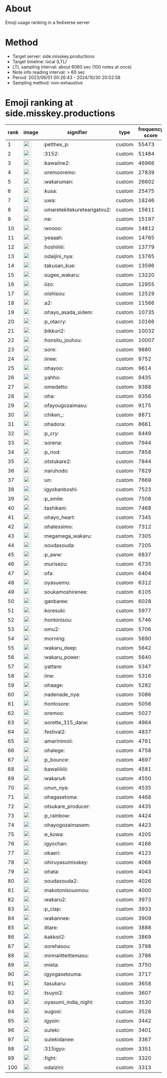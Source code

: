 # About
Emoji usage ranking in a fediverse server

# Method
- Target server: side.misskey.productions
- Target timeline: local (LTL)
- LTL sampling interval: about 6060 sec (100 notes at once)
- Note info reading interval: > 60 sec
- Period: 2023/06/01 00:26:43 - 2024/10/30 20:02:58 
- Sampling method: non-exhaustive

# Emoji ranking at side.misskey.productions

|rank|image|signifier|type|frequency score|
|----|----|----|----|----|
|1|<img height="24" src="https://side.misskey.productions/emoji/petthex_p.webp">|:petthex_p:|custom|55473|
|2|<img height="24" src="https://side.misskey.productions/emoji/3152.webp">|:3152:|custom|51484|
|3|<img height="24" src="https://side.misskey.productions/emoji/kawaiine2.webp">|:kawaiine2:|custom|46966|
|4|<img height="24" src="https://side.misskey.productions/emoji/oremooremo.webp">|:oremooremo:|custom|27839|
|5|<img height="24" src="https://side.misskey.productions/emoji/wakaruman.webp">|:wakaruman:|custom|26602|
|6|<img height="24" src="https://side.misskey.productions/emoji/kusa.webp">|:kusa:|custom|25475|
|7|<img height="24" src="https://side.misskey.productions/emoji/uwa.webp">|:uwa:|custom|18246|
|8|<img height="24" src="https://side.misskey.productions/emoji/umaretekitekuretearigatou2.webp">|:umaretekitekuretearigatou2:|custom|15611|
|9|<img height="24" src="https://side.misskey.productions/emoji/ne.webp">|:ne:|custom|15197|
|10|<img height="24" src="https://side.misskey.productions/emoji/woooo.webp">|:woooo:|custom|14812|
|11|<img height="24" src="https://side.misskey.productions/emoji/yeaaah.webp">|:yeaaah:|custom|14765|
|12|<img height="24" src="https://side.misskey.productions/emoji/hoshiiiiii.webp">|:hoshiiiiii:|custom|13779|
|13|<img height="24" src="https://side.misskey.productions/emoji/odaijini_nya.webp">|:odaijini_nya:|custom|13765|
|14|<img height="24" src="https://side.misskey.productions/emoji/takusan_kue.webp">|:takusan_kue:|custom|13596|
|15|<img height="24" src="https://side.misskey.productions/emoji/sugee_wakaru.webp">|:sugee_wakaru:|custom|13220|
|16|<img height="24" src="https://side.misskey.productions/emoji/iizo.webp">|:iizo:|custom|12955|
|17|<img height="24" src="https://side.misskey.productions/emoji/oishisou.webp">|:oishisou:|custom|12529|
|18|<img height="24" src="https://side.misskey.productions/emoji/a2.webp">|:a2:|custom|11566|
|19|<img height="24" src="https://side.misskey.productions/emoji/ohayo_asada_sidem.webp">|:ohayo_asada_sidem:|custom|10735|
|20|<img height="24" src="https://side.misskey.productions/emoji/p_otacry.webp">|:p_otacry:|custom|10166|
|21|<img height="24" src="https://side.misskey.productions/emoji/bikkuri2.webp">|:bikkuri2:|custom|10032|
|22|<img height="24" src="https://side.misskey.productions/emoji/honsitu_jouhou.webp">|:honsitu_jouhou:|custom|10007|
|23|<img height="24" src="https://side.misskey.productions/emoji/sore.webp">|:sore:|custom|9880|
|24|<img height="24" src="https://side.misskey.productions/emoji/iinee.webp">|:iinee:|custom|9752|
|25|<img height="24" src="https://side.misskey.productions/emoji/ohayoo.webp">|:ohayoo:|custom|9614|
|26|<img height="24" src="https://side.misskey.productions/emoji/yahho.webp">|:yahho:|custom|9435|
|27|<img height="24" src="https://side.misskey.productions/emoji/omedetto.webp">|:omedetto:|custom|9388|
|28|<img height="24" src="https://side.misskey.productions/emoji/oha.webp">|:oha:|custom|9356|
|29|<img height="24" src="https://side.misskey.productions/emoji/ofayougozaimasu.webp">|:ofayougozaimasu:|custom|9175|
|30|<img height="24" src="https://side.misskey.productions/emoji/chiken_.webp">|:chiken_:|custom|8871|
|31|<img height="24" src="https://side.misskey.productions/emoji/ohadora.webp">|:ohadora:|custom|8661|
|32|<img height="24" src="https://side.misskey.productions/emoji/p_cry.webp">|:p_cry:|custom|8449|
|33|<img height="24" src="https://side.misskey.productions/emoji/sorena.webp">|:sorena:|custom|7944|
|34|<img height="24" src="https://side.misskey.productions/emoji/p_nod.webp">|:p_nod:|custom|7858|
|35|<img height="24" src="https://side.misskey.productions/emoji/otstukare2.webp">|:otstukare2:|custom|7844|
|36|<img height="24" src="https://side.misskey.productions/emoji/naruhodo.webp">|:naruhodo:|custom|7829|
|37|<img height="24" src="https://side.misskey.productions/emoji/un.webp">|:un:|custom|7669|
|38|<img height="24" src="https://side.misskey.productions/emoji/igyobanboshi.webp">|:igyobanboshi:|custom|7523|
|39|<img height="24" src="https://side.misskey.productions/emoji/p_smile.webp">|:p_smile:|custom|7508|
|40|<img height="24" src="https://side.misskey.productions/emoji/tashikani.webp">|:tashikani:|custom|7468|
|41|<img height="24" src="https://side.misskey.productions/emoji/ohayo_heart.webp">|:ohayo_heart:|custom|7345|
|42|<img height="24" src="https://side.misskey.productions/emoji/ohatessimo.webp">|:ohatessimo:|custom|7312|
|43|<img height="24" src="https://side.misskey.productions/emoji/megamega_wakaru.webp">|:megamega_wakaru:|custom|7305|
|44|<img height="24" src="https://side.misskey.productions/emoji/soudasouda.webp">|:soudasouda:|custom|7205|
|45|<img height="24" src="https://side.misskey.productions/emoji/p_aww.webp">|:p_aww:|custom|6837|
|46|<img height="24" src="https://side.misskey.productions/emoji/murisezu.webp">|:murisezu:|custom|6735|
|47|<img height="24" src="https://side.misskey.productions/emoji/ofa.webp">|:ofa:|custom|6404|
|48|<img height="24" src="https://side.misskey.productions/emoji/oyasuemu.webp">|:oyasuemu:|custom|6312|
|49|<img height="24" src="https://side.misskey.productions/emoji/soukamoshirenee.webp">|:soukamoshirenee:|custom|6105|
|50|<img height="24" src="https://side.misskey.productions/emoji/ganbaree.webp">|:ganbaree:|custom|6028|
|51|<img height="24" src="https://side.misskey.productions/emoji/koresuki.webp">|:koresuki:|custom|5977|
|52|<img height="24" src="https://side.misskey.productions/emoji/hontonisou.webp">|:hontonisou:|custom|5746|
|53|<img height="24" src="https://side.misskey.productions/emoji/omu2.webp">|:omu2:|custom|5706|
|54|<img height="24" src="https://side.misskey.productions/emoji/morning.webp">|:morning:|custom|5690|
|55|<img height="24" src="https://side.misskey.productions/emoji/wakaru_deep.webp">|:wakaru_deep:|custom|5642|
|56|<img height="24" src="https://side.misskey.productions/emoji/wakaru_power.webp">|:wakaru_power:|custom|5640|
|57|<img height="24" src="https://side.misskey.productions/emoji/yattare.webp">|:yattare:|custom|5347|
|58|<img height="24" src="https://side.misskey.productions/emoji/iine.webp">|:iine:|custom|5316|
|59|<img height="24" src="https://side.misskey.productions/emoji/ohaage.webp">|:ohaage:|custom|5282|
|60|<img height="24" src="https://side.misskey.productions/emoji/nadenade_nya.webp">|:nadenade_nya:|custom|5086|
|61|<img height="24" src="https://side.misskey.productions/emoji/hontosore.webp">|:hontosore:|custom|5056|
|62|<img height="24" src="https://side.misskey.productions/emoji/oremoo.webp">|:oremoo:|custom|5027|
|63|<img height="24" src="https://side.misskey.productions/emoji/sorette_315_dane.webp">|:sorette_315_dane:|custom|4964|
|64|<img height="24" src="https://side.misskey.productions/emoji/festival2.webp">|:festival2:|custom|4837|
|65|<img height="24" src="https://side.misskey.productions/emoji/amarinimoii.webp">|:amarinimoii:|custom|4761|
|66|<img height="24" src="https://side.misskey.productions/emoji/ohalege.webp">|:ohalege:|custom|4758|
|67|<img height="24" src="https://side.misskey.productions/emoji/p_bounce.webp">|:p_bounce:|custom|4697|
|68|<img height="24" src="https://side.misskey.productions/emoji/kawaiiiiiiii.webp">|:kawaiiiiiiii:|custom|4581|
|69|<img height="24" src="https://side.misskey.productions/emoji/wakaru4.webp">|:wakaru4:|custom|4550|
|70|<img height="24" src="https://side.misskey.productions/emoji/unun_nya.webp">|:unun_nya:|custom|4535|
|71|<img height="24" src="https://side.misskey.productions/emoji/ohagasetoma.webp">|:ohagasetoma:|custom|4468|
|72|<img height="24" src="https://side.misskey.productions/emoji/otsukare_producer.webp">|:otsukare_producer:|custom|4435|
|73|<img height="24" src="https://side.misskey.productions/emoji/p_rainbow.webp">|:p_rainbow:|custom|4424|
|74|<img height="24" src="https://side.misskey.productions/emoji/ohayogozaimasem.webp">|:ohayogozaimasem:|custom|4423|
|75|<img height="24" src="https://side.misskey.productions/emoji/e_kowa.webp">|:e_kowa:|custom|4205|
|76|<img height="24" src="https://side.misskey.productions/emoji/igyochan.webp">|:igyochan:|custom|4166|
|77|<img height="24" src="https://side.misskey.productions/emoji/okaeri.webp">|:okaeri:|custom|4123|
|78|<img height="24" src="https://side.misskey.productions/emoji/ohiruyasumisskey.webp">|:ohiruyasumisskey:|custom|4068|
|79|<img height="24" src="https://side.misskey.productions/emoji/ohata.webp">|:ohata:|custom|4043|
|80|<img height="24" src="https://side.misskey.productions/emoji/soudasouda2.webp">|:soudasouda2:|custom|4026|
|81|<img height="24" src="https://side.misskey.productions/emoji/makotonisouomou.webp">|:makotonisouomou:|custom|4000|
|82|<img height="24" src="https://side.misskey.productions/emoji/wakaru2.webp">|:wakaru2:|custom|3973|
|83|<img height="24" src="https://side.misskey.productions/emoji/p_clap.webp">|:p_clap:|custom|3933|
|84|<img height="24" src="https://side.misskey.productions/emoji/wakannee.webp">|:wakannee:|custom|3909|
|85|<img height="24" src="https://side.misskey.productions/emoji/ittare.webp">|:ittare:|custom|3888|
|86|<img height="24" src="https://side.misskey.productions/emoji/kakkoii2.webp">|:kakkoii2:|custom|3869|
|87|<img height="24" src="https://side.misskey.productions/emoji/sorehasou.webp">|:sorehasou:|custom|3798|
|88|<img height="24" src="https://side.misskey.productions/emoji/minnaiitteittemasu.webp">|:minnaiitteittemasu:|custom|3786|
|89|<img height="24" src="https://side.misskey.productions/emoji/mieta.webp">|:mieta:|custom|3750|
|90|<img height="24" src="https://side.misskey.productions/emoji/igyogasetouma.webp">|:igyogasetouma:|custom|3717|
|91|<img height="24" src="https://side.misskey.productions/emoji/tasukaru.webp">|:tasukaru:|custom|3658|
|92|<img height="24" src="https://side.misskey.productions/emoji/tsuyoi2.webp">|:tsuyoi2:|custom|3607|
|93|<img height="24" src="https://side.misskey.productions/emoji/oyasumi_india_night.webp">|:oyasumi_india_night:|custom|3530|
|94|<img height="24" src="https://side.misskey.productions/emoji/sugooi.webp">|:sugooi:|custom|3528|
|95|<img height="24" src="https://side.misskey.productions/emoji/igyoin.webp">|:igyoin:|custom|3442|
|96|<img height="24" src="https://side.misskey.productions/emoji/suteki.webp">|:suteki:|custom|3401|
|97|<img height="24" src="https://side.misskey.productions/emoji/sutekidanee.webp">|:sutekidanee:|custom|3367|
|98|<img height="24" src="https://side.misskey.productions/emoji/315igyo.webp">|:315igyo:|custom|3351|
|99|<img height="24" src="https://side.misskey.productions/emoji/fight.webp">|:fight:|custom|3320|
|100|<img height="24" src="https://side.misskey.productions/emoji/odaizini.webp">|:odaizini:|custom|3313|
